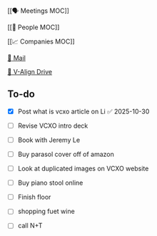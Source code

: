 [[🗣️ Meetings MOC]] 

[[👥 People MOC]] 

[[📈 Companies MOC]]

[📧 Mail](https://outlook.office.com/mail/)

[💾 V-Align Drive](https://wizzics-my.sharepoint.com/personal/dean_assuringbusiness_com/_layouts/15/onedrive.aspx?id=%2Fpersonal%2Fdean_assuringbusiness_com%2FDocuments%2FVCXO%2FClients%2FV-Align&ga=1)

## To-do

- [x] Post what is vcxo article on Li ✅ 2025-10-30
- [ ] Revise VCXO intro deck
- [ ] Book with Jeremy Le
- [ ] Buy parasol cover off of amazon
- [ ] Look at duplicated images on VCXO website
- [ ] Buy piano stool online
- [ ] Finish floor
- [ ] shopping fuet wine

- [ ] call N+T






